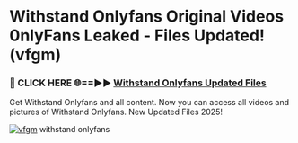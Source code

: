 # Withstand Onlyfans Original Videos 0nlyFans Leaked - Files Updated! (vfgm)

<h3>🔴 CLICK HERE 🌐==►► <a href="https://tinyurl.com/2wckxsce" rel="nofollow">Withstand Onlyfans Updated Files</a></h3>

Get Withstand Onlyfans and all content. Now you can access all videos and pictures of Withstand Onlyfans. New Updated Files 2025!

[![vfgm](https://i.imgur.com/AFduVYN.gif)](https://tinyurl.com/2wckxsce)
withstand onlyfans